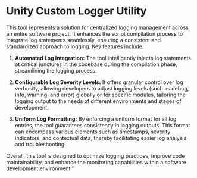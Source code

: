 # Unity Custom Logger Utility

This tool represents a solution for centralized logging management across an entire software project. It enhances the script compilation process to integrate log statements seamlessly, ensuring a consistent and standardized approach to logging. Key features include:

1. **Automated Log Integration:** The tool intelligently injects log statements at critical junctures in the codebase during the compilation phase, streamlining the logging process.

2. **Configurable Log Severity Levels:** It offers granular control over log verbosity, allowing developers to adjust logging levels (such as debug, info, warning, and error) globally or for specific modules, tailoring the logging output to the needs of different environments and stages of development.

3. **Uniform Log Formatting:** By enforcing a uniform format for all log entries, the tool guarantees consistency in logging outputs. This format can encompass various elements such as timestamps, severity indicators, and contextual data, thereby facilitating easier log analysis and troubleshooting.

Overall, this tool is designed to optimize logging practices, improve code maintainability, and enhance the monitoring capabilities within a software development environment."
